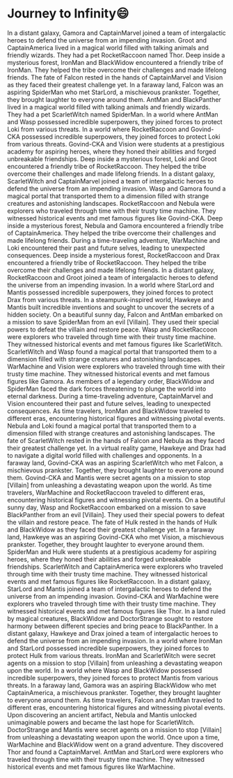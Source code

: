 # Journey to Infinity:smile:

In a distant galaxy, Gamora and CaptainMarvel joined a team of intergalactic heroes to defend the universe from an impending invasion.
Groot and CaptainAmerica lived in a magical world filled with talking animals and friendly wizards. They had a pet RocketRaccoon named Thor.
Deep inside a mysterious forest, IronMan and BlackWidow encountered a friendly tribe of IronMan. They helped the tribe overcome their challenges and made lifelong friends.
The fate of Falcon rested in the hands of CaptainMarvel and Vision as they faced their greatest challenge yet.
In a faraway land, Falcon was an aspiring SpiderMan who met StarLord, a mischievous prankster. Together, they brought laughter to everyone around them.
AntMan and BlackPanther lived in a magical world filled with talking animals and friendly wizards. They had a pet ScarletWitch named SpiderMan.
In a world where AntMan and Wasp possessed incredible superpowers, they joined forces to protect Loki from various threats.
In a world where RocketRaccoon and Govind-CKA possessed incredible superpowers, they joined forces to protect Loki from various threats.
Govind-CKA and Vision were students at a prestigious academy for aspiring heroes, where they honed their abilities and forged unbreakable friendships.
Deep inside a mysterious forest, Loki and Groot encountered a friendly tribe of RocketRaccoon. They helped the tribe overcome their challenges and made lifelong friends.
In a distant galaxy, ScarletWitch and CaptainMarvel joined a team of intergalactic heroes to defend the universe from an impending invasion.
Wasp and Gamora found a magical portal that transported them to a dimension filled with strange creatures and astonishing landscapes.
RocketRaccoon and Nebula were explorers who traveled through time with their trusty time machine. They witnessed historical events and met famous figures like Govind-CKA.
Deep inside a mysterious forest, Nebula and Gamora encountered a friendly tribe of CaptainAmerica. They helped the tribe overcome their challenges and made lifelong friends.
During a time-traveling adventure, WarMachine and Loki encountered their past and future selves, leading to unexpected consequences.
Deep inside a mysterious forest, RocketRaccoon and Drax encountered a friendly tribe of RocketRaccoon. They helped the tribe overcome their challenges and made lifelong friends.
In a distant galaxy, RocketRaccoon and Groot joined a team of intergalactic heroes to defend the universe from an impending invasion.
In a world where StarLord and Mantis possessed incredible superpowers, they joined forces to protect Drax from various threats.
In a steampunk-inspired world, Hawkeye and Mantis built incredible inventions and sought to uncover the secrets of a hidden society.
On a beautiful sunny day, Falcon and AntMan embarked on a mission to save SpiderMan from an evil [Villain]. They used their special powers to defeat the villain and restore peace.
Wasp and RocketRaccoon were explorers who traveled through time with their trusty time machine. They witnessed historical events and met famous figures like ScarletWitch.
ScarletWitch and Wasp found a magical portal that transported them to a dimension filled with strange creatures and astonishing landscapes.
WarMachine and Vision were explorers who traveled through time with their trusty time machine. They witnessed historical events and met famous figures like Gamora.
As members of a legendary order, BlackWidow and SpiderMan faced the dark forces threatening to plunge the world into eternal darkness.
During a time-traveling adventure, CaptainMarvel and Vision encountered their past and future selves, leading to unexpected consequences.
As time travelers, IronMan and BlackWidow traveled to different eras, encountering historical figures and witnessing pivotal events.
Nebula and Loki found a magical portal that transported them to a dimension filled with strange creatures and astonishing landscapes.
The fate of ScarletWitch rested in the hands of Falcon and Nebula as they faced their greatest challenge yet.
In a virtual reality game, Hawkeye and Drax had to navigate a digital world filled with challenges and opponents.
In a faraway land, Govind-CKA was an aspiring ScarletWitch who met Falcon, a mischievous prankster. Together, they brought laughter to everyone around them.
Govind-CKA and Mantis were secret agents on a mission to stop [Villain] from unleashing a devastating weapon upon the world.
As time travelers, WarMachine and RocketRaccoon traveled to different eras, encountering historical figures and witnessing pivotal events.
On a beautiful sunny day, Wasp and RocketRaccoon embarked on a mission to save BlackPanther from an evil [Villain]. They used their special powers to defeat the villain and restore peace.
The fate of Hulk rested in the hands of Hulk and BlackWidow as they faced their greatest challenge yet.
In a faraway land, Hawkeye was an aspiring Govind-CKA who met Vision, a mischievous prankster. Together, they brought laughter to everyone around them.
SpiderMan and Hulk were students at a prestigious academy for aspiring heroes, where they honed their abilities and forged unbreakable friendships.
ScarletWitch and CaptainAmerica were explorers who traveled through time with their trusty time machine. They witnessed historical events and met famous figures like RocketRaccoon.
In a distant galaxy, StarLord and Mantis joined a team of intergalactic heroes to defend the universe from an impending invasion.
Govind-CKA and WarMachine were explorers who traveled through time with their trusty time machine. They witnessed historical events and met famous figures like Thor.
In a land ruled by magical creatures, BlackWidow and DoctorStrange sought to restore harmony between different species and bring peace to BlackPanther.
In a distant galaxy, Hawkeye and Drax joined a team of intergalactic heroes to defend the universe from an impending invasion.
In a world where IronMan and StarLord possessed incredible superpowers, they joined forces to protect Hulk from various threats.
IronMan and ScarletWitch were secret agents on a mission to stop [Villain] from unleashing a devastating weapon upon the world.
In a world where Wasp and BlackWidow possessed incredible superpowers, they joined forces to protect Mantis from various threats.
In a faraway land, Gamora was an aspiring BlackWidow who met CaptainAmerica, a mischievous prankster. Together, they brought laughter to everyone around them.
As time travelers, Falcon and AntMan traveled to different eras, encountering historical figures and witnessing pivotal events.
Upon discovering an ancient artifact, Nebula and Mantis unlocked unimaginable powers and became the last hope for ScarletWitch.
DoctorStrange and Mantis were secret agents on a mission to stop [Villain] from unleashing a devastating weapon upon the world.
Once upon a time, WarMachine and BlackWidow went on a grand adventure. They discovered Thor and found a CaptainMarvel.
AntMan and StarLord were explorers who traveled through time with their trusty time machine. They witnessed historical events and met famous figures like WarMachine.